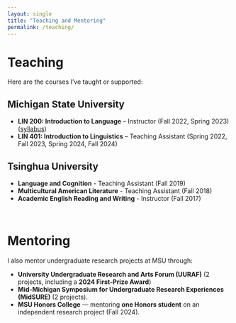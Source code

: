 ```yaml
---
layout: single
title: "Teaching and Mentoring"
permalink: /teaching/
---
```

# Teaching

Here are the courses I’ve taught or supported:

## Michigan State University
- **LIN 200: Introduction to Language** – Instructor (Fall 2022, Spring 2023) ([syllabus](http://jingyingx.github.io/LIN200-Fall22MW-001-syllabus.pdf))
- **LIN 401: Introduction to Linguistics** – Teaching Assistant (Spring 2022, Fall 2023, Spring 2024, Fall 2024)

## Tsinghua University 
- **Language and Cognition** - Teaching Assistant (Fall 2019)
- **Multicultural American Literature** - Teaching Assistant (Fall 2018)
- **Academic English Reading and Writing** - Instructor (Fall 2017)
  
<br>

# Mentoring
I also mentor undergraduate research projects at MSU through: 
- **University Undergraduate Research and Arts Forum (UURAF)** (2 projects, including a **2024 First-Prize Award**)
- **Mid-Michigan Symposium for Undergraduate Research Experiences (MidSURE)** (2 projects).
- **MSU Honors College** — mentoring **one Honors student** on an independent research project (Fall 2024).


